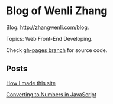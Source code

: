 # Blog of Wenli Zhang

Blog: http://zhangwenli.com/blog.

Topics: Web Front-End Developing.

Check [gh-pages branch][1] for source code.

## Posts

[How I made this site][2]

[Converting to Numbers in JavaScript][3]

  [1]: https://github.com/Ovilia/blog/tree/gh-pages
  [2]: http://zhangwenli.com/blog/2013/10/19/how-i-made-this-site/
  [3]: http://zhangwenli.com/blog/2013/10/23/converting-to-numbers-in-javascript/
